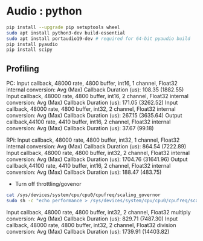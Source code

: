 # Audio : python

```bash
pip install --upgrade pip setuptools wheel
sudo apt install python3-dev build-essential
sudo apt install portaudio19-dev # required for 64-bit pyaudio build
pip install pyaudio
pip install scipy
```

## Profiling

PC:
Input callback, 48000 rate, 4800 buffer, int16, 1 channel, Float32 internal conversion: Avg (Max) Callback Duration (us): 108.35 (1882.55)
Input callback, 48000 rate, 4800 buffer, int16, 2 channel, Float32 internal conversion: Avg (Max) Callback Duration (us): 171.05 (3262.52)
Input callback, 48000 rate, 4800 buffer, int32, 2 channel, Float32 internal conversion: Avg (Max) Callback Duration (us): 267.15 (3635.64)
Output callback,44100 rate, 4410 buffer, int16, 2 channel, Float32 internal conversion: Avg (Max) Callback Duration (us): 37.67 (99.18)

RPi:
Input callback, 48000 rate, 4800 buffer, int32, 1 channel, Float32 internal conversion: Avg (Max) Callback Duration (us): 864.54 (7222.89)
Input callback, 48000 rate, 4800 buffer, int32, 2 channel, Float32 internal conversion: Avg (Max) Callback Duration (us): 1704.76 (31641.96)
Output callback,44100 rate, 4410 buffer, int16, 2 channel, Float32 internal conversion: Avg (Max) Callback Duration (us): 188.47 (483.75)

- Turn off throttling/govenor

```bash
cat /sys/devices/system/cpu/cpu0/cpufreq/scaling_governor
sudo sh -c "echo performance > /sys/devices/system/cpu/cpu0/cpufreq/scaling_governor"
```

Input callback, 48000 rate, 4800 buffer, int32, 2 channel, Float32 multiply conversion: Avg (Max) Callback Duration (us): 829.71 (7487.30)
Input callback, 48000 rate, 4800 buffer, int32, 2 channel, Float32 division conversion: Avg (Max) Callback Duration (us): 1739.91 (14403.82)